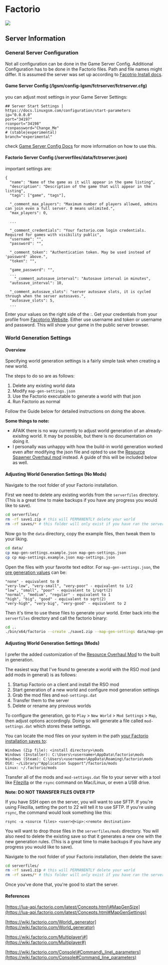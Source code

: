 # Factorio

![](../.gitbook/assets/factoriobanner.jpg)

## Server Information

### General Server Configuration

Not all configuration can be done in the Game Server Config. Additional Configuration has to be done in the Factorio files.
Path and file names might differ. It is assumed the server was set up according to [Facotrio Install docs](https://linuxgsm.com/lgsm/fctrserver/).

#### Game Server Config (/lgsm/config-lgsm/fctrserver/fctrserver.cfg)

you can adjust most settings in your Game Server Settings:

```text
## Server Start Settings | https://docs.linuxgsm.com/configuration/start-parameters
ip="0.0.0.0"
port="34197"
rconport="34198"
rconpassword="Change_Me"
# (stable|experimental)
branch="experimental"
```
check [Game Server Config Docs](https://docs.linuxgsm.com/configuration/game-server-config) for more information on how to use this.

#### Factorio Server Config (/serverfiles/data/fctrserver.json)

important settings are:
```text
{
  "name": "Name of the game as it will appear in the game listing",
  "description": "Description of the game that will appear in the listing",
  "tags": ["game", "tags"],

  "_comment_max_players": "Maximum number of players allowed, admins can join even a full server. 0 means unlimited.",
  "max_players": 0,

  ...

  "_comment_credentials": "Your factorio.com login credentials. Required for games with visibility public",
  "username": "",
  "password": "",

  "_comment_token": "Authentication token. May be used instead of 'password' above.",
  "token": "",

  "game_password": "",
  ...
    "_comment_autosave_interval": "Autosave interval in minutes",
  "autosave_interval": 10,

  "_comment_autosave_slots": "server autosave slots, it is cycled through when the server autosaves.",
  "autosave_slots": 5,
  ...
  ```
Enter your values on the right side of the :. Get your credentials from your profile from [Facotorio Website](www.Factorio.com). Either use username and token or username and password. This will show your game in the public server browser.

### World Generation Settings

#### Overview

Specifying world generation settings is a fairly simple task when creating a new world.

The steps to do so are as follows:

1. Delete any existing world data
2. Modify `map-gen-settings.json`
3. Use the Factorio executable to generate a world with that json
4. Run Factorio as normal

Follow the Guide below for detailed instructions on doing the above.

**Some things to note:**

* AFAIK there is no way currently to adjust world generation of an already-exisitng world. It may be possible, but there is no documentation on doing it.
* I personally was unhappy with how the build-in world generation worked even after modifying the json file and opted to use the [Resource Spawner Overhaul mod](https://mods.factorio.com/mods/orzelek/rso-mod) instead. A guide of this will be included below as well. 

#### Adjusting World Generation Settings \(No Mods\)

Navigate to the root folder of your Factorio installation.

First we need to delete any existing worlds from the `serverfiles` directory. \(This is a great time to make backups if you have any progress you would like to save\).

```bash
cd serverfiles/
rm -rf save1.zip # this will PERMANENTLY delete your world
rm -rf saves/* # this folder will only exist if you have ran the server
```

Now go to the `data` directory, copy the example files, then tweak them to your liking.

```bash
cd data/
cp map-gen-settings.example.json map-gen-settings.json
cp cp map-settings.example.json map-settings.json
```

Open the files with your favorite text editor. For `map-gen-settings.json`, the [ore generation values](https://lua-api.factorio.com/latest/Concepts.html#MapGenSize) can be:

```text
"none" - equivalent to 0
"very-low", "very-small", "very-poor" - equivalent to 1/2
"low", "small", "poor" - equivalent to 1/sqrt(2)
"normal", "medium", "regular" - equivalent to 1
"high", "big", "good" - equivalent to sqrt(2)
"very-high", "very-big", "very-good" - equivalent to 2
```

Then it's time to use these files to generate your world. Enter back into the `serverfiles` directory and call the factorio binary:

```bash
cd ..
./bin/x64/factorio --create ./save1.zip --map-gen-settings data/map-gen-settings.json --map-settings data/map-settings.json
```

#### Adjusting World Generation Settings \(Mods\)

I prefer the added customization of the [Resource Overhaul Mod](https://mods.factorio.com/mods/orzelek/rso-mod) to the built in generation.

The easiest way that I've found to generate a world with the RSO mod \(and add mods in general\) is as follows:

1. Startup Factorio on a client and install the RSO mod
2. Start generation of a new world and configure mod generation settings
3. Grab the mod files and `mod-settings.dat`
4. Transfer them to the server 
5. Delete or rename any previous worlds

To configure the generation, go to `Play` &gt; `New World` &gt; `Mod Settings` &gt; `Map`, then adjust options accordingly. Doing so will generate a file called `mod-settings.dat` which stores these settings.

You can locate the mod files on your system in the path [your Factorio installation saves to](https://wiki.factorio.com/Application_directory/Changing_the_save_directory):

```text
Windows (Zip file): <install directory>\mods
Windows (Installer): C:\Users\<username>\AppData\factorio\mods
Windows (Steam): C:\Users\<username>\AppData\Roaming\factorio\mods
OSX: ~/Library/"Application Support"/factorio/mods
Linux: ~/.factorio/mods
```

Transfer all of the mods and `mod-settings.dat` file to your server with a tool like [Filezilla](https://filezilla-project.org/) or the `rsync` command on Mac/Linux, or even a USB drive.

**Note: DO NOT TRANSFER FILES OVER FTP**

If you have SSH open on the server, you will want to use SFTP. If you're using Filezilla, setting the port to 22 will tell it to use SFTP. If you're using `rsync`, the command would look something like this:

```text
rsync -a <source files> <user>@<ip>:<remote destination>
```

You will want to drop those files in the `serverfiles/mods` directory. You will also need to delete the existing save so that it generates a new one with the new generation rules. \(This is a great time to make backups if you have any progress you would like to save\).

Navigate to the root folder of your Factorio installation, then delete the save:

```bash
cd serverfiles/
rm -rf save1.zip # this will PERMANENTLY delete your world
rm -rf saves/* # this folder will only exist if you have ran the server
```

Once you've done that, you're good to start the server.

#### References

[https://lua-api.factorio.com/latest/Concepts.html\#MapGenSize](https://lua-api.factorio.com/latest/Concepts.html#MapGenSettings)

[https://wiki.factorio.com/World\_generator](https://wiki.factorio.com/World_generator)

[https://wiki.factorio.com/Multiplayer\#](https://wiki.factorio.com/Multiplayer#)

[https://wiki.factorio.com/Console\#Command\_line\_parameters](https://wiki.factorio.com/Console#Command_line_parameters)

